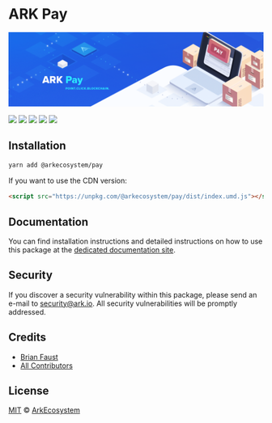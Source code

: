 # ARK Pay

<p align="center">
    <img src="https://github.com/ArkEcosystem/pay/raw/master/banner.png" />
</p>

<a href="https://travis-ci.org/ArkEcosystem/pay"><img src="https://badgen.net/travis/ArkEcosystem/pay"></a>
<a href="https://codecov.io/github/ArkEcosystem/pay"><img src="https://badgen.net/codecov/c/github/ArkEcosystem/pay"></a>
<a href="https://github.com/ArkEcosystem/pay"><img src="https://badgen.net/github/last-commit/ArkEcosystem/pay"></a>
<a href="https://github.com/ArkEcosystem/pay"><img src="https://badgen.net/github/release/ArkEcosystem/pay"></a>
<a href="https://github.com/ArkEcosystem/pay"><img src="https://badgen.net/github/license/ArkEcosystem/pay"></a>

## Installation

```bash
yarn add @arkecosystem/pay
```

If you want to use the CDN version:

```html
<script src="https://unpkg.com/@arkecosystem/pay/dist/index.umd.js"></script>
```

## Documentation

You can find installation instructions and detailed instructions on how to use this package at the [dedicated documentation site](https://docs.ark.io/api/sdk/pay.html).

## Security

If you discover a security vulnerability within this package, please send an e-mail to security@ark.io. All security vulnerabilities will be promptly addressed.

## Credits

- [Brian Faust](https://github.com/faustbrian)
- [All Contributors](../../../../contributors)

## License

[MIT](LICENSE) © [ArkEcosystem](https://ark.io)

